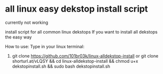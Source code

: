 # all linux easy dekstop install script
currently not working

install script for all common linux dekstops
If you want to install all dekstops the easy way


How to use:
Type in your linux terminal: 
1. git clone https://github.com/101br03k/linux-alldekstop-install or git clone shorturl.at/vLQSY && cd linux-alldekstop-install && chmod u+x dekstopinstall.sh && sudo bash dekstopinstall.sh
